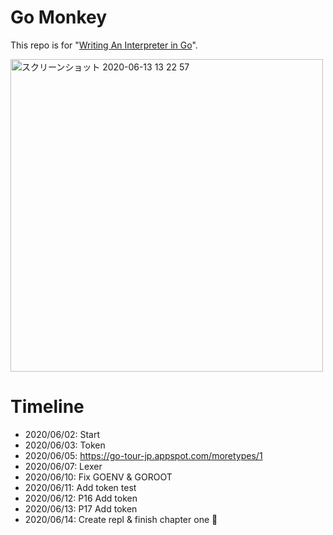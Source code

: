# Go Monkey
This repo is for "[Writing An Interpreter in Go](https://www.oreilly.co.jp/books/9784873118222/)".
  
    
<img width="500" alt="スクリーンショット 2020-06-13 13 22 57" src="https://user-images.githubusercontent.com/11070996/84559830-1567e580-ad79-11ea-9b9f-61649d80a2e7.png">

# Timeline

- 2020/06/02: Start
- 2020/06/03: Token
- 2020/06/05: https://go-tour-jp.appspot.com/moretypes/1
- 2020/06/07: Lexer
- 2020/06/10: Fix GOENV & GOROOT
- 2020/06/11: Add token test
- 2020/06/12: P16 Add token
- 2020/06/13: P17 Add token
- 2020/06/14: Create repl & finish chapter one 🎉
